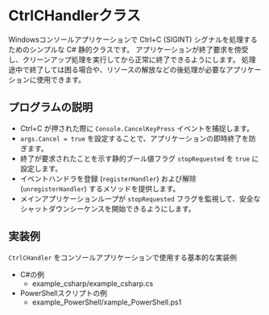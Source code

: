 # CtrlCHandlerクラス

Windowsコンソールアプリケーションで Ctrl+C (SIGINT) シグナルを処理するためのシンプルな C# 静的クラスです。
アプリケーションが終了要求を傍受し、クリーンアップ処理を実行してから正常に終了できるようにします。
処理途中で終了しては困る場合や、リソースの解放などの後処理が必要なアプリケーションに使用できます。

## プログラムの説明

* Ctrl+C が押された際に `Console.CancelKeyPress` イベントを捕捉します。
* `args.Cancel = true` を設定することで、アプリケーションの即時終了を防ぎます。
* 終了が要求されたことを示す静的ブール値フラグ `stopRequested` を `true` に設定します。
* イベントハンドラを登録 (`registerHandler`) および解除 (`unregisterHandler`) するメソッドを提供します。
* メインアプリケーションループが `stopRequested` フラグを監視して、安全なシャットダウンシーケンスを開始できるようにします。

## 実装例

`CtrlCHandler` をコンソールアプリケーションで使用する基本的な実装例

* C#の例
  * example_csharp/example_csharp.cs
* PowerShellスクリプトの例
  * example_PowerShell/xample_PowerShell.ps1

